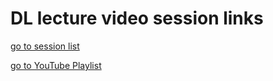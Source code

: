 # DL lecture video session links
[go to session list](https://docs.google.com/spreadsheets/d/1YpRc_zkjWHdAhSjxKadf6DDLGg9epq6QGmZbuXchjlo/edit#gid=0)

[go to YouTube Playlist](https://www.youtube.com/playlist?list=PLLiP5ZV4rXVnUmcz8kEZsdlhIIhmrMmYE)